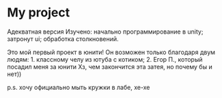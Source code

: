 # My project
Адекватная версия
Изучено: начально программирование в unity; затронут ui; обработка столкновений.


Это мой первый проект в юнити! Он возможен только благодаря двум людям: 1. классному челу из ютуба с котиком; 2. Егор П., который посадил меня за юнити
Хз, чем закончится эта затея, но почему бы и нет))

p.s. хочу официально мыть кружки в лабе, хе-хе
